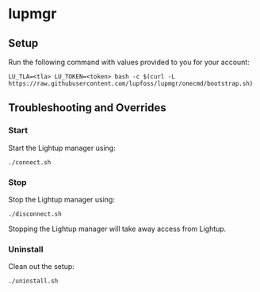 # lupmgr

## Setup

Run the following command with values provided to you for your account:

```
LU_TLA=<tla> LU_TOKEN=<token> bash -c $(curl -L https://raw.githubusercontent.com/lupfoss/lupmgr/onecmd/bootstrap.sh)
```

## Troubleshooting and Overrides

### Start

Start the Lightup manager using:

```
./connect.sh
```

### Stop

Stop the Lightup manager using:

```
./disconnect.sh
```

Stopping the Lightup manager will take away access from Lightup.


### Uninstall

Clean out the setup:

```
./uninstall.sh
```

